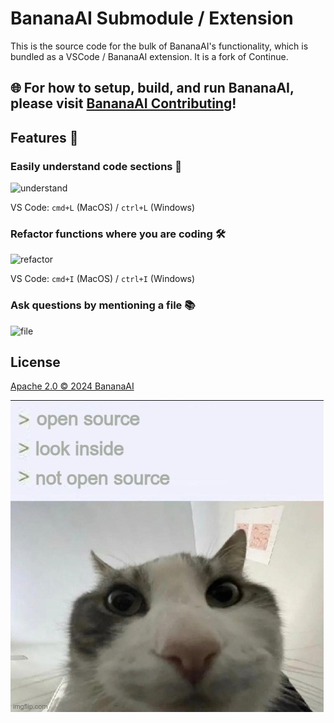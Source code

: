 
# BananaAI Submodule / Extension

This is the source code for the bulk of BananaAI's functionality, which is bundled as a VSCode / BananaAI extension. It is a fork of Continue.

## 🌐 **For how to setup, build, and run BananaAI, please visit [BananaAI Contributing](https://github.com/trybanana/BananaAI-app/blob/main/CONTRIBUTING.md)!**

## Features 🚀

### Easily understand code sections 🤔

![understand](docs/static/img/BananaAI-CMD+L2.gif)

VS Code: `cmd+L` (MacOS) / `ctrl+L` (Windows)

### Refactor functions where you are coding 🛠️

![refactor](docs/static/img/BananaAI-CMD+I.gif)

VS Code: `cmd+I` (MacOS) / `ctrl+I` (Windows)

### Ask questions by mentioning a file 📚

<!-- Specific width to match other gifs -->
<img src="docs/static/img/BananaAI-@file.gif" alt="file" style="width: 1033px;">

## License

[Apache 2.0 © 2024 BananaAI](./LICENSE)

![yes](media/lefunny.jpeg)
